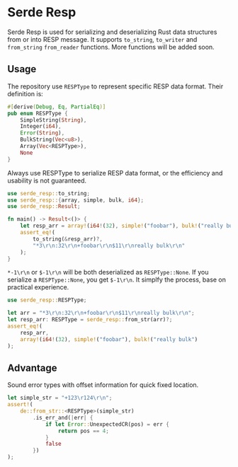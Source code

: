 # Serde Resp

Serde Resp is used for serializing and deserializing Rust data structures from or into RESP message. It supports `to_string`, `to_writer` and `from_string` `from_reader` functions. More functions will be added soon.

## Usage
The repository use `RESPType` to represent specific RESP data format. Their definition is:
```rust
#[derive(Debug, Eq, PartialEq)]
pub enum RESPType {
    SimpleString(String),
    Integer(i64),
    Error(String),
    BulkString(Vec<u8>),
    Array(Vec<RESPType>),
    None
}
```
Always use RESPType to serialize RESP data format, or the efficiency and usability is not guaranteed.

```rust
use serde_resp::to_string;
use serde_resp::{array, simple, bulk, i64};
use serde_resp::Result;

fn main() -> Result<()> {
    let resp_arr = array!(i64!(32), simple!("foobar"), bulk!("really bulk"));
    assert_eq!(
        to_string(&resp_arr)?,
        "*3\r\n:32\r\n+foobar\r\n$11\r\nreally bulk\r\n"
    );
}
```

`*-1\r\n` or `$-1\r\n` will be both deserialized as `RESPType::None`. If you serialize a `RESPType::None`, you get `$-1\r\n`. It simplfy the process, base on practical experience. 

```rust
use serde_resp::RESPType;

let arr = "*3\r\n:32\r\n+foobar\r\n$11\r\nreally bulk\r\n";
let resp_arr: RESPType = serde_resp::from_str(arr)?;
assert_eq!(
    resp_arr, 
    array!(i64!(32), simple!("foobar"), bulk!("really bulk")
);
```
## Advantage
Sound error types with offset information for quick fixed location.

```rust
let simple_str = "+123\r124\r\n";
assert!(
    de::from_str::<RESPType>(simple_str)
        .is_err_and(|err| {
            if let Error::UnexpectedCR(pos) = err {
                return pos == 4;
            }
            false
        })
);
```